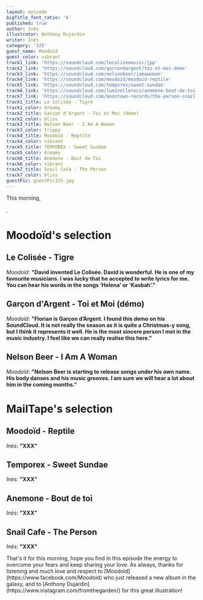 ```yaml
---
layout: episode
bigTitle_font_ratio: '6'
published: true
author: Inès
illustrator: Anthony Dujardin
writer: Inès
category: '325'
guest_name: Moodoïd
guest_color: vibrant
track1_link: 'https://soundcloud.com/lecoliseemusic/jpp'
track2_link: 'https://soundcloud.com/garcondargent/toi-et-moi-demo'
track3_link: 'https://soundcloud.com/nelsonbeer/iamawoman'
track4_link: 'https://soundcloud.com/moodoid/moodoid-reptile'
track5_link: 'https://soundcloud.com/temporex/sweet-sundae'
track6_link: 'https://soundcloud.com/luminellerecs/anemone-bout-de-toi'
track7_link: 'https://soundcloud.com/moontown-records/the-person-snail-cafe'
track1_title: Le Colisée - Tigre
track1_color: dreamy
track2_title: Garçon d'Argent - Toi et Moi (démo)
track2_color: bliss
track3_title: Nelson Beer - I Am A Woman
track3_color: trippy
track4_title: Moodoïd - Reptile
track4_color: vibrant
track5_title: TEMPOREX - Sweet Sundae
track5_color: dreamy
track6_title: Anemone - Bout de Toi
track6_color: vibrant
track7_title: Snail Cafe - The Person
track7_color: bliss
guestPic: guestPic325.jpg
---
```

<p id="introduction">This morning,
<br><br>
.</p>

 

# Moodoïd's selection


## Le Colisée - Tigre
_Moodoïd_: **"**David invented Le Colisée. David is wonderful. He is one of my favourite musicians. I was lucky that he accepted to write lyrics for me. You can hear his words in the songs ‘Helena’ or ‘Kasbah’.**"**

## Garçon d'Argent - Toi et Moi (démo)
_Moodoïd_: **"**Florian is Garçon d’Argent. I found this demo on his SoundCloud. It is not really the season as it is quite a Christmas-y song, but I think it represents it well. He is the most sincere person I met in the music industry. I feel like we can really realise this here.**"**

## Nelson Beer - I Am A Woman
_Moodoïd_: **"**Nelson Beer is starting to release songs under his own name. His body danses and his music grooves. I am sure we will hear a lot about him in the coming months.**"**


# MailTape's selection

## Moodoïd - Reptile
_Inès_: **"**XXX**"**

## Temporex - Sweet Sundae
_Inès_: **"**XXX**"**

## Anemone - Bout de toi
_Inès_: **"**XXX**"**

## Snail Cafe - The Person
_Inès_: **"**XXX**"**

<p id="outroduction">That's it for this morning, hope you find in this episode the energy to overcome your fears and keep sharing your love. As always, thanks for listening and much love and respect to [Moodoïd](https://www.facebook.com/Moodoid) who just released a new album in the galaxy, and to [Anthony Dujardin](https://www.instagram.com/fromthegarden/) for this great illustration!</p>

